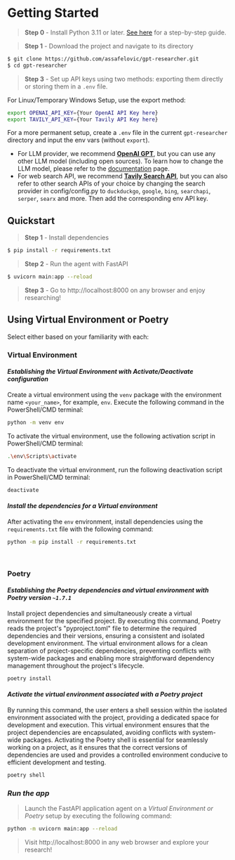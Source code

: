 # Getting Started

> **Step 0** - Install Python 3.11 or later. [See here](https://www.tutorialsteacher.com/python/install-python) for a step-by-step guide.

> **Step 1** - Download the project and navigate to its directory

```bash
$ git clone https://github.com/assafelovic/gpt-researcher.git
$ cd gpt-researcher
```

> **Step 3** - Set up API keys using two methods: exporting them directly or storing them in a `.env` file.

For Linux/Temporary Windows Setup, use the export method:

```bash
export OPENAI_API_KEY={Your OpenAI API Key here}
export TAVILY_API_KEY={Your Tavily API Key here}
```

For a more permanent setup, create a `.env` file in the current `gpt-researcher` directory and input the env vars (without `export`).

- For LLM provider, we recommend **[OpenAI GPT](https://platform.openai.com/docs/guides/gpt)**, but you can use any other LLM model (including open sources). To learn how to change the LLM model, please refer to the [documentation](https://docs.gptr.dev/docs/gpt-researcher/llms/llms) page. 
- For web search API, we recommend **[Tavily Search API](https://app.tavily.com)**, but you can also refer to other search APIs of your choice by changing the search provider in config/config.py to `duckduckgo`, `google`, `bing`, `searchapi`, `serper`, `searx` and more. Then add the corresponding env API key.

## Quickstart

> **Step 1** - Install dependencies

```bash
$ pip install -r requirements.txt
```

> **Step 2** - Run the agent with FastAPI

```bash
$ uvicorn main:app --reload
```

> **Step 3** - Go to http://localhost:8000 on any browser and enjoy researching!

## Using Virtual Environment or Poetry
Select either based on your familiarity with each:

### Virtual Environment

#### *Establishing the Virtual Environment with Activate/Deactivate configuration*

Create a virtual environment using the `venv` package with the environment name `<your_name>`, for example, `env`. Execute the following command in the PowerShell/CMD terminal:

```bash
python -m venv env
```

To activate the virtual environment, use the following activation script in PowerShell/CMD terminal:

```bash
.\env\Scripts\activate
```

To deactivate the virtual environment, run the following deactivation script in PowerShell/CMD terminal:

```bash
deactivate
```

#### *Install the dependencies for a Virtual environment*

After activating the `env` environment, install dependencies using the `requirements.txt` file with the following command:

```bash
python -m pip install -r requirements.txt
```

<br />

### Poetry

#### *Establishing the Poetry dependencies and virtual environment with Poetry version `~1.7.1`*

Install project dependencies and simultaneously create a virtual environment for the specified project. By executing this command, Poetry reads the project's "pyproject.toml" file to determine the required dependencies and their versions, ensuring a consistent and isolated development environment. The virtual environment allows for a clean separation of project-specific dependencies, preventing conflicts with system-wide packages and enabling more straightforward dependency management throughout the project's lifecycle.

```bash
poetry install
```

#### *Activate the virtual environment associated with a Poetry project*

By running this command, the user enters a shell session within the isolated environment associated with the project, providing a dedicated space for development and execution. This virtual environment ensures that the project dependencies are encapsulated, avoiding conflicts with system-wide packages. Activating the Poetry shell is essential for seamlessly working on a project, as it ensures that the correct versions of dependencies are used and provides a controlled environment conducive to efficient development and testing.

```bash
poetry shell
```

### *Run the app*
> Launch the FastAPI application agent on a *Virtual Environment or Poetry* setup by executing the following command:
```bash
python -m uvicorn main:app --reload
```
> Visit http://localhost:8000 in any web browser and explore your research!

<br />


